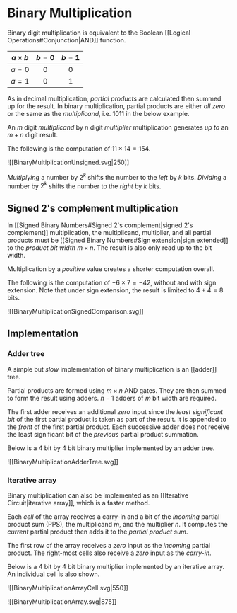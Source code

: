 # Binary Multiplication
Binary digit multiplication is equivalent to the Boolean [[Logical Operations#Conjunction|AND]] function.

| $a\times b$ | $b=0$ | $b=1$ |
|:-----------:|:-----:|:-----:|
|    $a=0$    |  $0$  |  $0$  |
|    $a=1$    |  $0$  |  $1$  |

As in decimal multiplication, *partial products* are calculated then summed up for the result. In binary multiplication, partial products are either *all zero* or the same as the *multiplicand*, i.e. $1011$ in the below example.

An $m$ digit *multiplicand* by $n$ digit *multiplier* multiplication generates *up to* an $m+n$ digit result.

The following is the computation of $11\times 14=154$.

![[BinaryMultiplicationUnsigned.svg|250]]

*Multiplying* a number by $2^{k}$ shifts the number to the *left* by $k$ bits.  *Dividing* a number by $2^{k}$ shifts the number to the *right* by $k$ bits.

## Signed 2's complement multiplication
In [[Signed Binary Numbers#Signed 2's complement|signed 2's complement]] multiplication, the multiplicand, multiplier, and all partial products must be [[Signed Binary Numbers#Sign extension|sign extended]] to the *product bit width* $m\times n$. The result is also only read up to the bit width.

Multiplication by a *positive* value creates a shorter computation overall.

The following is the computation of $-6\times 7=-42$, without and with sign extension. Note that under sign extension, the result is limited to $4+4=8$ bits.

![[BinaryMultiplicationSignedComparison.svg]]

## Implementation
### Adder tree
A simple but *slow* implementation of binary multiplication is an [[adder]] tree. 

Partial products are formed using $m\times n$ AND gates. They are then summed to form the result using adders. $n-1$ adders of $m$ bit width are required. 

The first adder receives an additional *zero* input since the *least significant bit* of the first partial product is taken as part of the result. It is appended to the *front* of the first partial product. Each successive adder does not receive the least significant bit of the *previous* partial product summation.

Below is a 4 bit by 4 bit binary multiplier implemented by an adder tree.

![[BinaryMultiplicationAdderTree.svg]]

### Iterative array
Binary multiplication can also be implemented as an [[Iterative Circuit|iterative array]], which is a faster method.

Each *cell* of the array receives a carry-in and a bit of the *incoming* partial product sum (PPS), the multiplicand $m$, and the multiplier $n$. It computes the *current* partial product then adds it to the *partial product sum*.

The first row of the array receives a *zero* input as the *incoming* partial product. The right-most cells also receive a *zero* input as the *carry-in*.

Below is a 4 bit by 4 bit binary multiplier implemented by an iterative array. An individual cell is also shown.

![[BinaryMultiplicationArrayCell.svg|550]]

![[BinaryMultiplicationArray.svg|875]]